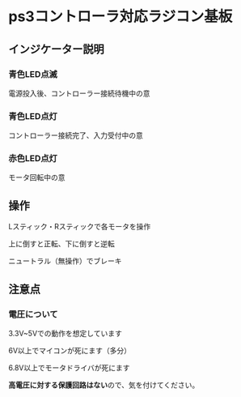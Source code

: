 # ps3コントローラ対応ラジコン基板
## インジケーター説明
### 青色LED点滅
電源投入後、コントローラー接続待機中の意
### 青色LED点灯
コントローラー接続完了、入力受付中の意
### 赤色LED点灯
モータ回転中の意

## 操作
Lスティック・Rスティックで各モータを操作

上に倒すと正転、下に倒すと逆転

ニュートラル（無操作）でブレーキ

## 注意点
### 電圧について
3.3V~5Vでの動作を想定しています

6V以上でマイコンが死にます（多分）

6.8V以上でモータドライバが死にます

**高電圧に対する保護回路はない**ので、気を付けてください。